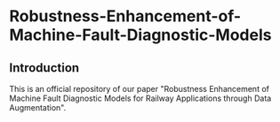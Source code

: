# Robustness-Enhancement-of-Machine-Fault-Diagnostic-Models
## Introduction
This is an official repository of our paper "Robustness Enhancement of Machine Fault Diagnostic Models for Railway
Applications through Data Augmentation".
